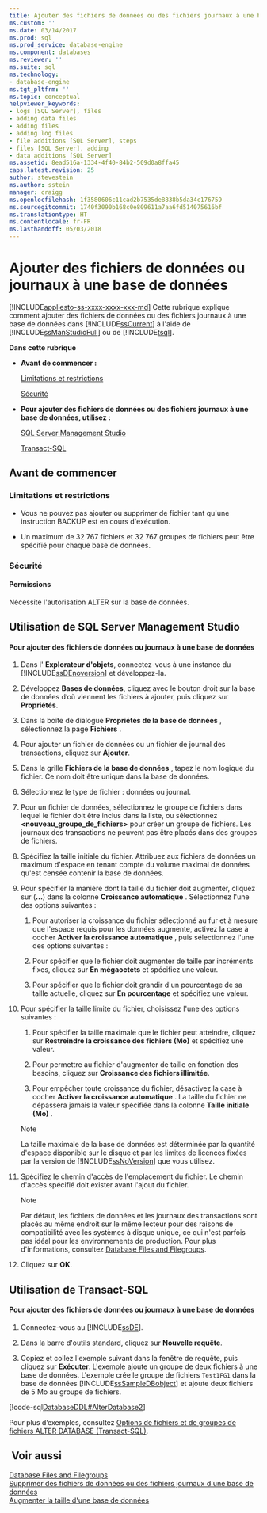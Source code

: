 ```yaml
---
title: Ajouter des fichiers de données ou des fichiers journaux à une base de données | Microsoft Docs
ms.custom: ''
ms.date: 03/14/2017
ms.prod: sql
ms.prod_service: database-engine
ms.component: databases
ms.reviewer: ''
ms.suite: sql
ms.technology:
- database-engine
ms.tgt_pltfrm: ''
ms.topic: conceptual
helpviewer_keywords:
- logs [SQL Server], files
- adding data files
- adding files
- adding log files
- file additions [SQL Server], steps
- files [SQL Server], adding
- data additions [SQL Server]
ms.assetid: 8ead516a-1334-4f40-84b2-509d0a8ffa45
caps.latest.revision: 25
author: stevestein
ms.author: sstein
manager: craigg
ms.openlocfilehash: 1f3580606c11cad2b7535de8838b5da34c176759
ms.sourcegitcommit: 1740f3090b168c0e809611a7aa6fd514075616bf
ms.translationtype: HT
ms.contentlocale: fr-FR
ms.lasthandoff: 05/03/2018
---
```

# <a name="add-data-or-log-files-to-a-database"></a>Ajouter des fichiers de données ou journaux à une base de données
[!INCLUDE[appliesto-ss-xxxx-xxxx-xxx-md](../../includes/appliesto-ss-xxxx-xxxx-xxx-md.md)]
  Cette rubrique explique comment ajouter des fichiers de données ou des fichiers journaux à une base de données dans [!INCLUDE[ssCurrent](../../includes/sscurrent-md.md)] à l'aide de [!INCLUDE[ssManStudioFull](../../includes/ssmanstudiofull-md.md)] ou de [!INCLUDE[tsql](../../includes/tsql-md.md)].  
  
 **Dans cette rubrique**  
  
-   **Avant de commencer :**  
  
     [Limitations et restrictions](#Restrictions)  
  
     [Sécurité](#Security)  
  
-   **Pour ajouter des fichiers de données ou des fichiers journaux à une base de données, utilisez :**  
  
     [SQL Server Management Studio](#SSMSProcedure)  
  
     [Transact-SQL](#TsqlProcedure)  
  
##  <a name="BeforeYouBegin"></a> Avant de commencer  
  
###  <a name="Restrictions"></a> Limitations et restrictions  
  
-   Vous ne pouvez pas ajouter ou supprimer de fichier tant qu'une instruction BACKUP est en cours d'exécution.  
  
-   Un maximum de 32 767 fichiers et 32 767 groupes de fichiers peut être spécifié pour chaque base de données.  
  
###  <a name="Security"></a> Sécurité  
  
####  <a name="Permissions"></a> Permissions  
 Nécessite l'autorisation ALTER sur la base de données.  
  
##  <a name="SSMSProcedure"></a> Utilisation de SQL Server Management Studio  
  
#### <a name="to-add-data-or-log-files-to-a-database"></a>Pour ajouter des fichiers de données ou journaux à une base de données  
  
1.  Dans l' **Explorateur d'objets**, connectez-vous à une instance du [!INCLUDE[ssDEnoversion](../../includes/ssdenoversion-md.md)] et développez-la.  
  
2.  Développez **Bases de données**, cliquez avec le bouton droit sur la base de données d’où viennent les fichiers à ajouter, puis cliquez sur **Propriétés**.  
  
3.  Dans la boîte de dialogue **Propriétés de la base de données** , sélectionnez la page **Fichiers** .  
  
4.  Pour ajouter un fichier de données ou un fichier de journal des transactions, cliquez sur **Ajouter**.  
  
5.  Dans la grille **Fichiers de la base de données** , tapez le nom logique du fichier. Ce nom doit être unique dans la base de données.  
  
6.  Sélectionnez le type de fichier : données ou journal.  
  
7.  Pour un fichier de données, sélectionnez le groupe de fichiers dans lequel le fichier doit être inclus dans la liste, ou sélectionnez **\<nouveau_groupe_de_fichiers>** pour créer un groupe de fichiers. Les journaux des transactions ne peuvent pas être placés dans des groupes de fichiers.  
  
8.  Spécifiez la taille initiale du fichier. Attribuez aux fichiers de données un maximum d'espace en tenant compte du volume maximal de données qu'est censée contenir la base de données.  
  
9. Pour spécifier la manière dont la taille du fichier doit augmenter, cliquez sur (**...**) dans la colonne **Croissance automatique** . Sélectionnez l'une des options suivantes :  
  
    1.  Pour autoriser la croissance du fichier sélectionné au fur et à mesure que l'espace requis pour les données augmente, activez la case à cocher **Activer la croissance automatique** , puis sélectionnez l'une des options suivantes :  
  
    2.  Pour spécifier que le fichier doit augmenter de taille par incréments fixes, cliquez sur **En mégaoctets** et spécifiez une valeur.  
  
    3.  Pour spécifier que le fichier doit grandir d'un pourcentage de sa taille actuelle, cliquez sur **En pourcentage** et spécifiez une valeur.  
  
10. Pour spécifier la taille limite du fichier, choisissez l'une des options suivantes :  
  
    1.  Pour spécifier la taille maximale que le fichier peut atteindre, cliquez sur **Restreindre la croissance des fichiers (Mo)** et spécifiez une valeur.  
  
    2.  Pour permettre au fichier d'augmenter de taille en fonction des besoins, cliquez sur **Croissance des fichiers illimitée**.  
  
    3.  Pour empêcher toute croissance du fichier, désactivez la case à cocher **Activer la croissance automatique** . La taille du fichier ne dépassera jamais la valeur spécifiée dans la colonne **Taille initiale (Mo)** .  
  
    > [!NOTE]  
    >  La taille maximale de la base de données est déterminée par la quantité d'espace disponible sur le disque et par les limites de licences fixées par la version de [!INCLUDE[ssNoVersion](../../includes/ssnoversion-md.md)] que vous utilisez.  
  
11. Spécifiez le chemin d'accès de l'emplacement du fichier. Le chemin d'accès spécifié doit exister avant l'ajout du fichier.  
  
    > [!NOTE]  
    >  Par défaut, les fichiers de données et les journaux des transactions sont placés au même endroit sur le même lecteur pour des raisons de compatibilité avec les systèmes à disque unique, ce qui n'est parfois pas idéal pour les environnements de production. Pour plus d'informations, consultez [Database Files and Filegroups](../../relational-databases/databases/database-files-and-filegroups.md).  
  
12. Cliquez sur **OK**.  
  
##  <a name="TsqlProcedure"></a> Utilisation de Transact-SQL  
  
#### <a name="to-add-data-or-log-files-to-a-database"></a>Pour ajouter des fichiers de données ou journaux à une base de données  
  
1.  Connectez-vous au [!INCLUDE[ssDE](../../includes/ssde-md.md)].  
  
2.  Dans la barre d'outils standard, cliquez sur **Nouvelle requête**.  
  
3.  Copiez et collez l'exemple suivant dans la fenêtre de requête, puis cliquez sur **Exécuter**. L'exemple ajoute un groupe de deux fichiers à une base de données. L'exemple crée le groupe de fichiers `Test1FG1` dans la base de données [!INCLUDE[ssSampleDBobject](../../includes/sssampledbobject-md.md)] et ajoute deux fichiers de 5 Mo au groupe de fichiers.  
  
 [!code-sql[DatabaseDDL#AlterDatabase2](../../relational-databases/databases/codesnippet/tsql/add-data-or-log-files-to_1.sql)]  
  
 Pour plus d’exemples, consultez [Options de fichiers et de groupes de fichiers ALTER DATABASE &#40;Transact-SQL&#41;](../../t-sql/statements/alter-database-transact-sql-file-and-filegroup-options.md).  
  
## <a name="see-also"></a> Voir aussi  
 [Database Files and Filegroups](../../relational-databases/databases/database-files-and-filegroups.md)   
 [Supprimer des fichiers de données ou des fichiers journaux d'une base de données](../../relational-databases/databases/delete-data-or-log-files-from-a-database.md)   
 [Augmenter la taille d'une base de données](../../relational-databases/databases/increase-the-size-of-a-database.md)  
  
  
